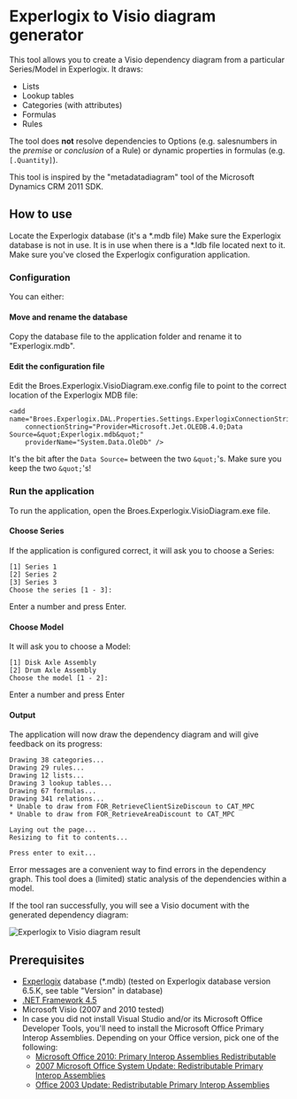 # Experlogix to Visio diagram generator

This tool allows you to create a Visio dependency diagram from a particular Series/Model in Experlogix. It draws:

* Lists
* Lookup tables
* Categories (with attributes)
* Formulas
* Rules

The tool does **not** resolve dependencies to Options (e.g. salesnumbers in the *premise* or *conclusion* of a Rule) or dynamic properties in formulas (e.g. `[.Quantity]`).

This tool is inspired by the "metadatadiagram" tool of the Microsoft Dynamics CRM 2011 SDK.

## How to use

Locate the Experlogix database (it's a \*.mdb file) Make sure the Experlogix database is not in use. It is in use when there is a \*.ldb file located next to it. Make sure you've closed the Experlogix configuration application.

### Configuration

You can either:

#### Move and rename the database

Copy the database file to the application folder and rename it to "Experlogix.mdb".

#### Edit the configuration file

Edit the Broes.Experlogix.VisioDiagram.exe.config file to point to the correct location of the
Experlogix MDB file:

    <add name="Broes.Experlogix.DAL.Properties.Settings.ExperlogixConnectionString"
        connectionString="Provider=Microsoft.Jet.OLEDB.4.0;Data Source=&quot;Experlogix.mdb&quot;"
        providerName="System.Data.OleDb" />

It's the bit after the `Data Source=` between the two `&quot;`'s. Make sure you keep the two `&quot;`'s!

### Run the application

To run the application, open the Broes.Experlogix.VisioDiagram.exe file.

#### Choose Series

If the application is configured correct, it will ask you to choose a Series:

    [1] Series 1
    [2] Series 2
    [3] Series 3
    Choose the series [1 - 3]: 

Enter a number and press Enter.

#### Choose Model

It will ask you to choose a Model:

    [1] Disk Axle Assembly
    [2] Drum Axle Assembly
    Choose the model [1 - 2]: 

Enter a number and press Enter

#### Output

The application will now draw the dependency diagram and will give feedback on its progress:

    Drawing 38 categories...
    Drawing 29 rules...
    Drawing 12 lists...
    Drawing 3 lookup tables...
    Drawing 67 formulas...
    Drawing 341 relations...
    * Unable to draw from FOR_RetrieveClientSizeDiscoun to CAT_MPC
    * Unable to draw from FOR_RetrieveAreaDiscount to CAT_MPC
    
    Laying out the page...
    Resizing to fit to contents...
    
    Press enter to exit...

Error messages are a convenient way to find errors in the dependency graph. This tool does a (limited) static analysis of the dependencies within a model.

If the tool ran successfully, you will see a Visio document with the generated dependency diagram:

![Experlogix to Visio diagram result](http://www.broes.nl/wp-content/uploads/2012/10/ExperlogixVisioDiagram-result.png)

## Prerequisites

* [Experlogix](http://experlogix.com/) database (*.mdb) (tested on Experlogix database version 6.5.K, see table "Version" in database)
* [.NET Framework 4.5](http://www.microsoft.com/en-us/download/details.aspx?id=30653)
* Microsoft Visio (2007 and 2010 tested)
* In case you did not install Visual Studio and/or its Microsoft Office Developer Tools, you'll need to install the Microsoft Office Primary Interop Assemblies. Depending on your Office version, pick one of the following:
  * [Microsoft Office 2010: Primary Interop Assemblies Redistributable](http://www.microsoft.com/en-us/download/details.aspx?id=3508)
  * [2007 Microsoft Office System Update: Redistributable Primary Interop Assemblies](http://www.microsoft.com/en-us/download/details.aspx?id=18346)
  * [Office 2003 Update: Redistributable Primary Interop Assemblies](http://www.microsoft.com/en-us/download/details.aspx?id=20923)
